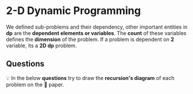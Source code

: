 # 2-D Dynamic Programming

We defined sub-problems and their dependency, other important entities in **dp** are the **dependent elements or variables**. The **count** of these variables defines the **dimension** of the problem. If a problem is dependent on **2** variable, its a **2D dp** problem.


## Questions

💡 In the below **questions** try to draw the **recursion's diagram** of each problem on the 📝 paper.

